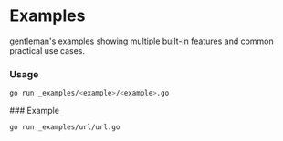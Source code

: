 # Examples

gentleman's examples showing multiple built-in features and common practical use cases.

### Usage

```bash
go run _examples/<example>/<example>.go
```

### Example

```bash
go run _examples/url/url.go
```
